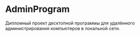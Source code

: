 # AdminProgram
Дипломный проект десктопной программы для удалённого администрирования компьютеров в локальной сети.
